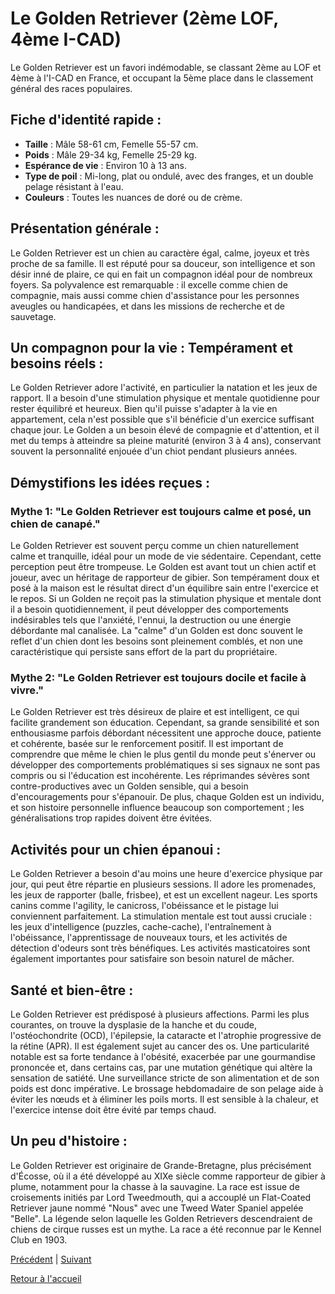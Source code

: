 # Le Golden Retriever (2ème LOF, 4ème I-CAD)

Le Golden Retriever est un favori indémodable, se classant 2ème au LOF et 4ème à l'I-CAD en France, et occupant la 5ème place dans le classement général des races populaires.

## Fiche d'identité rapide :
- **Taille** : Mâle 58-61 cm, Femelle 55-57 cm.
- **Poids** : Mâle 29-34 kg, Femelle 25-29 kg.
- **Espérance de vie** : Environ 10 à 13 ans.
- **Type de poil** : Mi-long, plat ou ondulé, avec des franges, et un double pelage résistant à l'eau.
- **Couleurs** : Toutes les nuances de doré ou de crème.

## Présentation générale :
Le Golden Retriever est un chien au caractère égal, calme, joyeux et très proche de sa famille. Il est réputé pour sa douceur, son intelligence et son désir inné de plaire, ce qui en fait un compagnon idéal pour de nombreux foyers. Sa polyvalence est remarquable : il excelle comme chien de compagnie, mais aussi comme chien d'assistance pour les personnes aveugles ou handicapées, et dans les missions de recherche et de sauvetage.

## Un compagnon pour la vie : Tempérament et besoins réels :
Le Golden Retriever adore l'activité, en particulier la natation et les jeux de rapport. Il a besoin d'une stimulation physique et mentale quotidienne pour rester équilibré et heureux. Bien qu'il puisse s'adapter à la vie en appartement, cela n'est possible que s'il bénéficie d'un exercice suffisant chaque jour. Le Golden a un besoin élevé de compagnie et d'attention, et il met du temps à atteindre sa pleine maturité (environ 3 à 4 ans), conservant souvent la personnalité enjouée d'un chiot pendant plusieurs années.

## Démystifions les idées reçues :
### Mythe 1: "Le Golden Retriever est toujours calme et posé, un chien de canapé."
Le Golden Retriever est souvent perçu comme un chien naturellement calme et tranquille, idéal pour un mode de vie sédentaire. Cependant, cette perception peut être trompeuse. Le Golden est avant tout un chien actif et joueur, avec un héritage de rapporteur de gibier. Son tempérament doux et posé à la maison est le résultat direct d'un équilibre sain entre l'exercice et le repos. Si un Golden ne reçoit pas la stimulation physique et mentale dont il a besoin quotidiennement, il peut développer des comportements indésirables tels que l'anxiété, l'ennui, la destruction ou une énergie débordante mal canalisée. La "calme" d'un Golden est donc souvent le reflet d'un chien dont les besoins sont pleinement comblés, et non une caractéristique qui persiste sans effort de la part du propriétaire.

### Mythe 2: "Le Golden Retriever est toujours docile et facile à vivre."
Le Golden Retriever est très désireux de plaire et est intelligent, ce qui facilite grandement son éducation. Cependant, sa grande sensibilité et son enthousiasme parfois débordant nécessitent une approche douce, patiente et cohérente, basée sur le renforcement positif. Il est important de comprendre que même le chien le plus gentil du monde peut s'énerver ou développer des comportements problématiques si ses signaux ne sont pas compris ou si l'éducation est incohérente. Les réprimandes sévères sont contre-productives avec un Golden sensible, qui a besoin d'encouragements pour s'épanouir. De plus, chaque Golden est un individu, et son histoire personnelle influence beaucoup son comportement ; les généralisations trop rapides doivent être évitées.

## Activités pour un chien épanoui :
Le Golden Retriever a besoin d'au moins une heure d'exercice physique par jour, qui peut être répartie en plusieurs sessions. Il adore les promenades, les jeux de rapporter (balle, frisbee), et est un excellent nageur. Les sports canins comme l'agility, le canicross, l'obéissance et le pistage lui conviennent parfaitement. La stimulation mentale est tout aussi cruciale : les jeux d'intelligence (puzzles, cache-cache), l'entraînement à l'obéissance, l'apprentissage de nouveaux tours, et les activités de détection d'odeurs sont très bénéfiques. Les activités masticatoires sont également importantes pour satisfaire son besoin naturel de mâcher.

## Santé et bien-être :
Le Golden Retriever est prédisposé à plusieurs affections. Parmi les plus courantes, on trouve la dysplasie de la hanche et du coude, l'ostéochondrite (OCD), l'épilepsie, la cataracte et l'atrophie progressive de la rétine (APR). Il est également sujet au cancer des os. Une particularité notable est sa forte tendance à l'obésité, exacerbée par une gourmandise prononcée et, dans certains cas, par une mutation génétique qui altère la sensation de satiété. Une surveillance stricte de son alimentation et de son poids est donc impérative. Le brossage hebdomadaire de son pelage aide à éviter les nœuds et à éliminer les poils morts. Il est sensible à la chaleur, et l'exercice intense doit être évité par temps chaud.

## Un peu d'histoire :
Le Golden Retriever est originaire de Grande-Bretagne, plus précisément d'Écosse, où il a été développé au XIXe siècle comme rapporteur de gibier à plume, notamment pour la chasse à la sauvagine. La race est issue de croisements initiés par Lord Tweedmouth, qui a accouplé un Flat-Coated Retriever jaune nommé "Nous" avec une Tweed Water Spaniel appelée "Belle". La légende selon laquelle les Golden Retrievers descendraient de chiens de cirque russes est un mythe. La race a été reconnue par le Kennel Club en 1903. 

[Précédent](./chihuahua.md) | [Suivant](./jack_russell_terrier.md)

[Retour à l'accueil](../index.md) 